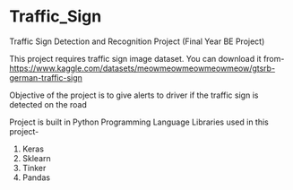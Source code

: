 # Traffic_Sign
Traffic Sign Detection and Recognition Project (Final Year BE Project)

This project requires traffic sign image dataset. You can download it from- https://www.kaggle.com/datasets/meowmeowmeowmeowmeow/gtsrb-german-traffic-sign

Objective of the project is to give alerts to driver if the traffic sign is detected on the road

Project is built in Python Programming Language
Libraries used in this project-
1. Keras
2. Sklearn
3. Tinker
4. Pandas
